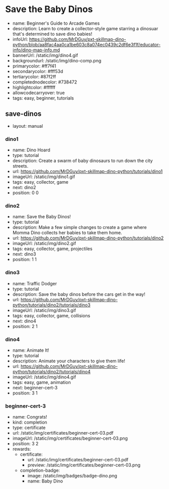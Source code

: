 # Save the Baby Dinos
* name: Beginner's Guide to Arcade Games
* description: Learn to create a collector-style game starring a dinosuar that's determined to save dino babies!
* infoUrl: https://github.com/MrDGuy/pxt-skillmap-dino-python/blob/aa8fac4aa0ca1be603c8a074ec0439c2df6e3f1f/educator-info/dino-map-info.md
* bannerUrl: /static/img/dino4.gif
* backgroundurl: /static/img/dino-comp.png
* primarycolor: #ff7f41
* secondarycolor: #fff53d
* tertiarycolor: #87f2ff
* completednodecolor: #738472
* highlightcolor: #ffffff
* allowcodecarryover: true
* tags: easy, beginner, tutorials


## save-dinos
* layout: manual

### dino1

* name: Dino Hoard
* type: tutorial
* description: Create a swarm of baby dinosaurs to run down the city streets.
* url: https://github.com/MrDGuy/pxt-skillmap-dino-python/tutorials/dino1
* imageUrl: /static/img/dino1.gif
* tags: easy, collector, game
* next: dino2
* position: 0 0


### dino2

* name: Save the Baby Dinos!
* type: tutorial
* description: Make a few simple changes to create a game where Momma Dino collects her babies to take them home.
* url: https://github.com/MrDGuy/pxt-skillmap-dino-python/tutorials/dino2
* imageUrl: /static/img/dino2.gif
* tags: easy, collector, game, projectiles
* next: dino3
* position: 1 1


### dino3

* name: Traffic Dodger
* type: tutorial
* description: Save the baby dinos before the cars get in the way!
* url: https://github.com/MrDGuy/pxt-skillmap-dino-python/tutorials/dino2/tutorials/dino3
* imageUrl: /static/img/dino3.gif
* tags: easy, collector, game, collisions
* next: dino4
* position: 2 1


### dino4
* name: Animate It!
* type: tutorial
* description: Animate your characters to give them life!
* url: https://github.com/MrDGuy/pxt-skillmap-dino-python/tutorials/dino2/tutorials/dino4
* imageUrl: /static/img/dino4.gif
* tags: easy, game, animation
* next: beginner-cert-3
* position: 3 1


### beginner-cert-3
* name: Congrats!
* kind: completion
* type: certificate
* url: /static/img/certificates/beginner-cert-03.pdf
* imageUrl: /static/img/certificates/beginner-cert-03.png
* position: 3 2
* rewards:
    * certificate:
        * url: /static/img/certificates/beginner-cert-03.pdf
        * preview: /static/img/certificates/beginner-cert-03.png
    * completion-badge:
        * image: /static/img/badges/badge-dino.png
        * name: Baby Dino

